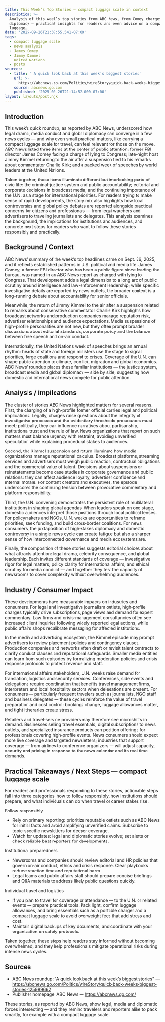 ```yaml
---
title: This Week’s Top Stories — compact luggage scale in context
description: >-
  Analysis of this week’s top stories from ABC News, from Comey charges to U.N.
  diplomacy — practical insights for readers and even advice on a compact
  luggage…
date: '2025-09-26T21:37:55.541-07:00'
tags:
  - compact luggage scale
  - news analysis
  - James Comey
  - Jimmy Kimmel
  - United Nations
  - posts
sources:
  - title: ' A quick look back at this week’s biggest stories'
    url: >-
      https://abcnews.go.com/Politics/wireStory/quick-back-weeks-biggest-stories-125989662
    source: abcnews.go.com
    published: '2025-09-26T21:14:52.000-07:00'
layout: layouts/post.njk
---
```


## Introduction

This week’s quick roundup, as reported by ABC News, underscored how legal drama, media conduct and global diplomacy can converge in a few news cycles — and why even small practical matters, like carrying a compact luggage scale for travel, can feel relevant for those on the move. ABC News listed three items at the center of public attention: former FBI director James Comey facing a charge of lying to Congress; late-night host Jimmy Kimmel returning to the air after a suspension tied to his remarks about commentator Charlie Kirk; and a packed week of speeches by world leaders at the United Nations.

Taken together, these items illuminate different but interlocking parts of civic life: the criminal-justice system and public accountability; editorial and corporate decisions in broadcast media; and the continuing importance of the U.N. as a stage for international priorities. For readers trying to make sense of rapid developments, the story mix also highlights how local controversies and global policy debates are reported alongside practical concerns for citizens and professionals — from legal watchers and advertisers to traveling journalists and delegates. This analysis examines the background, the implications for institutions and audiences, and concrete next steps for readers who want to follow these stories responsibly and practically.

## Background / Context

ABC News’ summary of the week’s top headlines came on Sept. 26, 2025, and it reflects established patterns in U.S. political and media life. James Comey, a former FBI director who has been a public figure since leading the bureau, was named in an ABC News report as charged with lying to Congress. That development adds a legal dimension to a long arc of public scrutiny around intelligence and law-enforcement leadership; while specific investigative details are reported by news outlets, the broader context is a long-running debate about accountability for senior officials.

Meanwhile, the return of Jimmy Kimmel to the air after a suspension related to remarks about conservative commentator Charlie Kirk highlights how broadcast networks and production companies manage reputation risk, advertiser relationships and audience expectations. Media suspensions of high-profile personalities are not new, but they often prompt broader discussions about editorial standards, corporate policy and the balance between free speech and on-air conduct.

Internationally, the United Nations week of speeches brings an annual rhythm: heads of state and foreign ministers use the stage to signal priorities, forge coalitions and respond to crises. Coverage of the U.N. can shape public attention to climate, conflict, migration and global economics. ABC News’ roundup places these familiar institutions — the justice system, broadcast media and global diplomacy — side by side, suggesting how domestic and international news compete for public attention.

## Analysis / Implications

The cluster of stories ABC News highlighted matters for several reasons. First, the charging of a high‑profile former official carries legal and political implications. Legally, charges raise questions about the integrity of investigative processes and the evidentiary thresholds prosecutors must meet; politically, they can influence narratives about partisanship, institutional trust and the rule of law. News organizations that report on such matters must balance urgency with restraint, avoiding unverified speculation while explaining procedural stakes to audiences.

Second, the Kimmel suspension and return illuminate how media organizations manage reputational calculus. Broadcast platforms, streaming services and advertisers must weigh public reaction, contractual obligations and the commercial value of talent. Decisions about suspensions or reinstatements become case studies in corporate governance and public relations: they can affect audience loyalty, advertiser confidence and internal morale. For content creators and executives, the episode underscores the continuing tension between provocative commentary and platform responsibility.

Third, the U.N. convening demonstrates the persistent role of multilateral institutions in shaping global agendas. When leaders speak on one stage, domestic audiences interpret those positions through local political lenses. For policymakers and NGOs, U.N. weeks are opportunities to reframe priorities, seek funding, and build cross‑border coalitions. For news consumers, the juxtaposition of high‑stakes diplomacy and domestic controversy in a single news cycle can create fatigue but also a sharper sense of how interconnected governance and media ecosystems are.

Finally, the composition of these stories suggests editorial choices about what attracts attention: legal drama, celebrity consequence, and global leadership. Each invites different standards of coverage — investigative rigor for legal matters, policy clarity for international affairs, and ethical scrutiny for media conduct — and together they test the capacity of newsrooms to cover complexity without overwhelming audiences.

## Industry / Consumer Impact

These developments have measurable impacts on industries and consumers. For legal and investigative journalism outlets, high‑profile charges typically drive subscriptions, page views and demand for expert commentary. Law firms and crisis‑management consultancies often see increased client inquiries following widely reported legal actions, while public affairs shops recalibrate messaging for affected institutions.

In the media and advertising ecosystem, the Kimmel episode may prompt advertisers to review placement policies and contingency clauses. Production companies and networks often draft or revisit talent contracts to clarify conduct clauses and reputational safeguards. Smaller media entities can learn from such episodes by formalizing moderation policies and crisis response protocols to protect revenue and staff.

For international affairs stakeholders, U.N. weeks raise demand for translation, logistics and security services. Conferences, side events and delegations require coordination that benefits travel management firms, interpreters and local hospitality sectors when delegations are present. For consumers — particularly frequent travelers such as journalists, NGO staff and business delegates — these cycles reinforce the value of travel preparation and cost control: bookings change, luggage allowances matter, and tight itineraries create stress.

Retailers and travel‑service providers may therefore see microshifts in demand. Businesses selling travel essentials, digital subscriptions to news outlets, and specialized insurance products can position offerings for professionals covering high‑profile events. News consumers should expect more live coverage and targeted newsletters; industries that support coverage — from airlines to conference organizers — will adjust capacity, security and pricing in response to the news calendar and its real‑time demands.

## Practical Takeaways / Next Steps — compact luggage scale

For readers and professionals responding to these stories, actionable steps fall into three categories: how to follow responsibly, how institutions should prepare, and what individuals can do when travel or career stakes rise.

Follow responsibly

- Rely on primary reporting: prioritize reputable outlets such as ABC News for initial facts and avoid amplifying unverified claims. Subscribe to topic‑specific newsletters for deeper coverage.
- Watch for updates: legal and diplomatic stories evolve; set alerts or check reliable beat reporters for developments.

Institutional preparedness

- Newsrooms and companies should review editorial and HR policies that govern on‑air conduct, ethics and crisis response. Clear playbooks reduce reaction time and reputational harm.
- Legal teams and public affairs staff should prepare concise briefings and Q&A materials to address likely public questions quickly.

Individual travel and logistics

- If you plan to travel for coverage or attendance — to the U.N. or related events — prepare practical tools. Pack light, confirm luggage allowances, and bring essentials such as a portable charger and a compact luggage scale to avoid overweight fees that add stress and cost.
- Maintain digital backups of key documents, and coordinate with your organization on safety protocols.

Taken together, these steps help readers stay informed without becoming overwhelmed, and they help professionals mitigate operational risks during intense news cycles.

## Sources

- ABC News roundup: "A quick look back at this week’s biggest stories" — https://abcnews.go.com/Politics/wireStory/quick-back-weeks-biggest-stories-125989662
- Publisher homepage: ABC News — https://abcnews.go.com/

These stories, as reported by ABC News, show legal, media and diplomatic forces intersecting — and they remind travelers and reporters alike to pack smartly, for example with a compact luggage scale.
